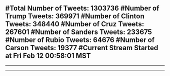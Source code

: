 #Total Number of Tweets: 1303736 
#Number of Trump Tweets: 369971
#Number of Clinton Tweets: 348440
#Number of Cruz Tweets: 267601
#Number of Sanders Tweets: 233675
#Number of Rubio Tweets: 64676
#Number of Carson Tweets: 19377
#Current Stream Started at Fri Feb 12 00:58:01 MST
---
---
---
